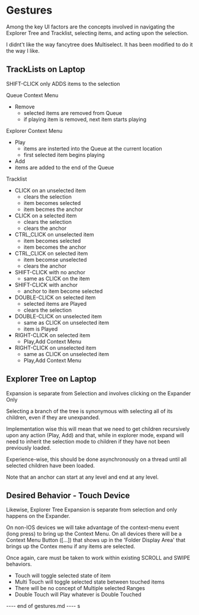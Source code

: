 # Gestures

Among the key UI factors are the concepts involved
in navigating the Explorer Tree and Tracklist, selecting
items, and acting upon the selection.

I didnt't like the way fancytree does Multiselect.
It has been modified to do it the way I like.


## TrackLists on Laptop

SHIFT-CLICK only ADDS items to the selection

Queue Context Menu

- Remove
  - selected items are removed from Queue
  - if playing item is removed, next item starts playing

Explorer Context Menu

- Play
  - items are insterted into the Queue at the current location
  - first selected item begins playing
 - Add
  - items are added to the end of the Queue


Tracklist

- CLICK on an unselected item
  - clears the selection
  - item becomes selected
  - item becmes the anchor
- CLICK on a selected item
  - clears the selection
  - clears the anchor
- CTRL_CLICK on unselected item
  - item becomes selected
  - item becomes the anchor
- CTRL_CLICK on selected item
  - item becomse unselected
  - clears the anchor
- SHIFT-CLICK with no anchor
  - same as CLICK on the item
- SHIFT-CLICK with anchor
  - anchor to item become selected
- DOUBLE-CLICK on selected item
  - selected items are Played
  - clears the selection
- DOUBLE-CLICK on unselected item
  - same as CLICK on unselected item
  - item is Played
- RIGHT-CLICK on selected item
  - Play,Add Context Menu
- RIGHT-CLICK on unselected item
  - same as CLICK on unselected item
  - Play,Add Context Menu


## Explorer Tree on Laptop

Expansion is separate from Selection and involves
clicking on the Expander Only

Selecting a branch of the tree is synonymous with selecting
all of its children, even if they are unexpanded.

Implementation wise this will mean that we need to get children
recursively upon any action (Play, Add) and that, while in
explorer mode, expand will need to inherit the selection
mode to children if they have not been previously loaded.

Experience-wise, this should be done asynchronously
on a thread until all selected children have been loaded.

Note that an anchor can start at any level and end at any level.



## Desired Behavior - Touch Device

Likewise, Explorer Tree Expansion is separate from selection
and only happens on the Expander.

On non-IOS devices we will take advantage of the context-menu
event (long press) to bring up the Context Menu.  On all
devices there will be a Context Menu Button ([...])
that shows up in the 'Folder Display Area' that brings up
the Contex menu if any items are selected.

Once again, care must be taken to work within existing
SCROLL and SWIPE behaviors.

- Touch will toggle selected state of item
- Multi Touch will toggle selected state between touched items
- There will be no concept of Multiple selected Ranges
- Double Touch will Play whatever is Double Touched









---- end of gestures.md ----
s